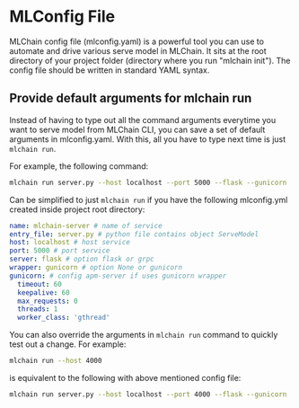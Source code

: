 # MLConfig File

MLChain config file (mlconfig.yaml) is a powerful tool you can use to automate 
and drive various serve model in MLChain. It sits at the root directory of your 
project folder (directory where you run "mlchain init"). The config file should
be written in standard YAML syntax.

## Provide default arguments for mlchain run

Instead of having to type out all the command arguments everytime you want to serve model from MLChain CLI, you can save a set of default arguments in mlconfig.yaml. With this, all you have to type next time is just `mlchain run`.

For example, the following command:

```bash
mlchain run server.py --host localhost --port 5000 --flask --gunicorn
```

Can be simplified to just `mlchain run` if you have the following mlconfig.yml created inside project root directory:

```yaml
name: mlchain-server # name of service
entry_file: server.py # python file contains object ServeModel
host: localhost # host service
port: 5000 # port service
server: flask # option flask or grpc
wrapper: gunicorn # option None or gunicorn
gunicorn: # config apm-server if uses gunicorn wrapper
  timeout: 60
  keepalive: 60
  max_requests: 0
  threads: 1
  worker_class: 'gthread'
```

You can also override the arguments in `mlchain run` command to quickly test out a change. For example:

```bash
mlchain run --host 4000
```

is equivalent to the following with above mentioned config file:

```bash
mlchain run server.py --host localhost --port 4000 --flask --gunicorn
```
